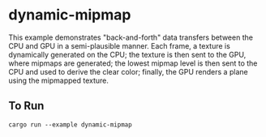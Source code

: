 # dynamic-mipmap

This example demonstrates "back-and-forth" data transfers between the CPU and GPU in a
semi-plausible manner. Each frame, a texture is dynamically generated on the CPU; the texture
is then sent to the GPU, where mipmaps are generated; the lowest mipmap level is then sent to
the CPU and used to derive the clear color; finally, the GPU renders a plane using the mipmapped
texture.

## To Run

```
cargo run --example dynamic-mipmap
```
